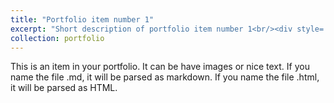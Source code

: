 ```yaml
---
title: "Portfolio item number 1"
excerpt: "Short description of portfolio item number 1<br/><div style='align-items: center'><video src='/images/ARCosmetics.mp4' controls='controls'>"
collection: portfolio
---
```


This is an item in your portfolio. It can be have images or nice text. If you name the file .md, it will be parsed as markdown. If you name the file .html, it will be parsed as HTML. 

